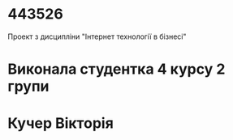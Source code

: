 # 443526
Проект з дисципліни "Інтернет технології в бізнесі"
# Виконала студентка 4 курсу 2 групи
# Кучер Вікторія
